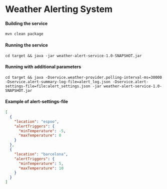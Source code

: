 # Weather Alerting System

#### Building the service 
``` 
mvn clean package 
```

#### Running the service
``` 
cd target && java -jar weather-alert-service-1.0-SNAPSHOT.jar
```

#### Running with additional parameters
```
cd target && java -Dservice.weather-provider.polling-interval-ms=30000 -Dservice.alert-summary-log-file=alert_log.json -Dservice.alert-settings-file=file:alert_settings.json -jar weather-alert-service-1.0-SNAPSHOT.jar
```

#### Example of alert-settings-file
```json
[
  {
    "location": "espoo",
    "alertTriggers": {
      "minTemperature": -5,
      "maxTemperature": 0
    }
  },
  {
    "location": "barcelona",
    "alertTriggers": {
      "minTemperature": 5,
      "maxTemperature": 10
    }
  }
]
```
